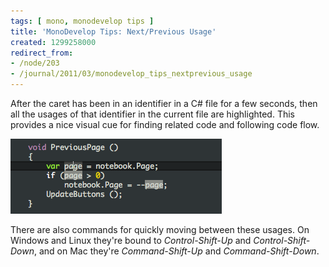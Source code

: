 ```yaml
---
tags: [ mono, monodevelop tips ]
title: 'MonoDevelop Tips: Next/Previous Usage'
created: 1299258000
redirect_from:
- /node/203
- /journal/2011/03/monodevelop_tips_nextprevious_usage
---
```

After the caret has been in an identifier in a C# file for a few seconds, then
all the usages of that identifier in the current file are highlighted. This
provides a nice visual cue for finding related code and following code
flow.<!--break-->

![Highlight usages](/files/images/md-tips/highlight-usages.png)

There are also commands for quickly moving between these usages. On Windows and
Linux they're bound to *Control-Shift-Up* and *Control-Shift-Down*, and on Mac
they're *Command-Shift-Up* and *Command-Shift-Down*.

